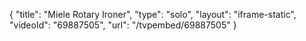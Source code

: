 {
    "title": "Miele Rotary Ironer",
    "type": "solo",
    "layout": "iframe-static",
    "videoId": "69887505",
    "url": "\/tvpembed\/69887505"
}